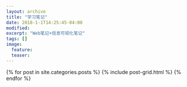 ```yaml
---
layout: archive
title: "学习笔记"
date: 2018-1-1T14:25:45-04:00
modified:
excerpt: "Web笔记+信息可视化笔记"
tags: []
image: 
  feature: 
  teaser:
---
```



<div class="tiles">
{% for post in site.categories.posts %}
  {% include post-grid.html %}
{% endfor %}
</div><!-- /.tiles 把所有categories 有 posts 的列出来-->
